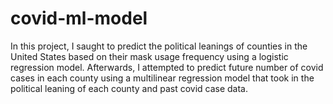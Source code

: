 # covid-ml-model
In this project, I saught to predict the political leanings of counties in the United States based on their mask usage frequency using a logistic regression model.
Afterwards, I attempted to predict future number of covid cases in each county using a multilinear regression model that took in the political leaning of each county 
and past covid case data.
